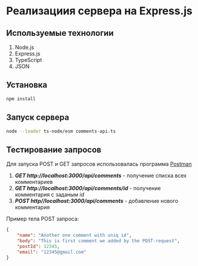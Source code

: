 # Реализациия сервера на Express.js

## Используемые технологии
1. Node.js
2. Express.js
2. TypeScript
3. JSON

## Установка

```bash
npm install
```

## Запуск сервера
```bash
node --loader ts-node/esm comments-api.ts
```

## Тестирование запросов

Для запуска POST и GET запросов использовалась программа [Postman](https://www.postman.com/downloads/)

1. ***GET http://localhost:3000/api/comments*** - получение списка всех комментариев
2. ***GET http://localhost:3000/api/comments/id*** - получение комментария с заданым *id*
3. ***POST http//localhost:3000/api/comments*** - добавление нового комментария

Пример тела POST запроса:

```json
{
    "name": "Another one comment with uniq id",
    "body": "This is first comment we added by the POST-request",
    "postId": 12345,
    "email": "12345@gmail.com"
}
```